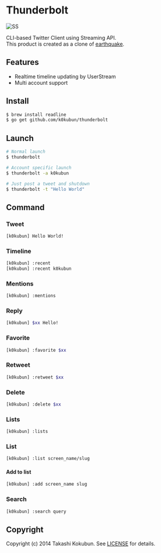 # Thunderbolt

![SS](http://i.gyazo.com/cfe106ee557900c6cbbc206177913a55.png)

CLI-based Twitter Client using Streaming API.  
This product is created as a clone of [earthquake](https://github.com/jugyo/earthquake).

## Features
- Realtime timeline updating by UserStream
- Multi account support

## Install
```bash
$ brew install readline
$ go get github.com/k0kubun/thunderbolt
```

## Launch
```bash
# Normal launch
$ thunderbolt

# Account specific launch
$ thunderbolt -a k0kubun

# Just post a tweet and shutdown
$ thunderbolt -t "Hello World"
```

## Command
### Tweet
```bash
[k0kubun] Hello World!
```

### Timeline
```bash
[k0kubun] :recent
[k0kubun] :recent k0kubun
```

### Mentions
```bash
[k0kubun] :mentions
```

### Reply
```bash
[k0kubun] $xx Hello!
```

### Favorite
```bash
[k0kubun] :favorite $xx
```

### Retweet
```bash
[k0kubun] :retweet $xx
```

### Delete
```bash
[k0kubun] :delete $xx
```

### Lists
```bash
[k0kubun] :lists
```

### List
```bash
[k0kubun] :list screen_name/slug
```

#### Add to list
```bash
[k0kubun] :add screen_name slug
```

### Search
```bash
[k0kubun] :search query
```

## Copyright

Copyright (c) 2014 Takashi Kokubun. See [LICENSE](https://github.com/k0kubun/thunderbolt/blob/master/LICENSE) for details.
